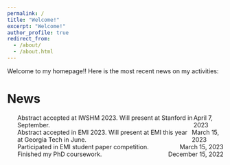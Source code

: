 ```yaml
---
permalink: /
title: "Welcome!"
excerpt: "Welcome!"
author_profile: true
redirect_from: 
  - /about/
  - /about.html
---
```


Welcome to my homepage!! Here is the most recent news on my activities: 

News
====
<div class="flexcontainer">
    <ul>
      <li style="display: flex; justify-content: space-between;">
        <span>Abstract accepted at IWSHM 2023. Will present at Stanford in September.</span>
        <span>April 7, 2023</span>
      </li>
      <li style="display: flex; justify-content: space-between;">
        <span>Abstract accepted in EMI 2023. Will present at EMI this year at Georgia Tech in June.</span>
        <span>March 15, 2023</span>
      </li>
      <li style="display: flex; justify-content: space-between;">
        <span>Participated in EMI student paper competition.</span>
        <span>March 15, 2023</span>
      </li>
      <li style="display: flex; justify-content: space-between;">
        <span>Finished my PhD coursework.</span>
        <span>December 15, 2022</span>
      </li>
    </ul>
</div>

<!-- * **[April 7, 2023]** &emsp; Abstract accepted at IWSHM 2023. 
      Will present at Stanford in September.
* **[March 15, 2023]** &emsp; Abstract accepted in EMI 2023. 
      Will present at EMI this year at Georgia Tech in June.
* **[March 15, 2023]** &emsp; Participated in EMI student paper competition.
* **[December 15, 2022]** &emsp; Finished my PhD coursework. -->


